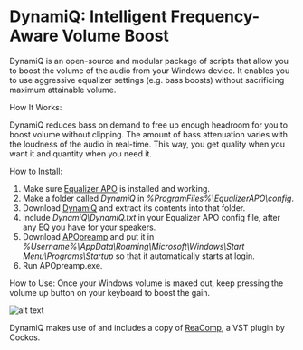 # DynamiQ: Intelligent Frequency-Aware Volume Boost

DynamiQ is an open-source and modular package of scripts that allow you to boost the volume of the audio from your Windows device. It enables you to use aggressive equalizer settings (e.g. bass boosts) without sacrificing maximum attainable volume.

How It Works:

DynamiQ reduces bass on demand to free up enough headroom for you to boost volume without clipping. The amount of bass attenuation varies with the loudness of the audio in real-time. This way, you get quality when you want it and quantity when you need it.

How to Install:

1. Make sure [Equalizer APO](https://sourceforge.net/projects/equalizerapo/ "Equalizer APO") is installed and working.
2. Make a folder called *DynamiQ* in *%ProgramFiles%\EqualizerAPO\config*.
2. Download [DynamiQ](https://github.com/Brad331/DynamiQ/archive/master.zip "DynamiQ") and extract its contents into that folder.
3. Include *DynamiQ\DynamiQ.txt* in your Equalizer APO config file, after any EQ you have for your speakers.
4. Download [APOpreamp](https://github.com/Brad331/APOpreamp.ahk/releases "APOpreamp") and put it in *%Username%\AppData\Roaming\Microsoft\Windows\Start Menu\Programs\Startup* so that it automatically starts at login.
6. Run APOpreamp.exe.


How to Use:
Once your Windows volume is maxed out, keep pressing the volume up button on your keyboard to boost the gain.

![alt text](https://bradshacks.com/wp-content/uploads/2018/10/Include-DynamiQ.png)

DynamiQ makes use of and includes a copy of [ReaComp](https://www.reaper.fm/reaplugs/ "ReaComp"), a VST plugin by Cockos.
